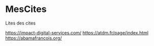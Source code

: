 # MesCites
Lites des cites

https://impact-digital-services.com/
https://atdm.fr/page/index.html
https://abamafrancois.org/



